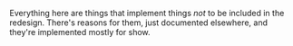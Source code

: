 Everything here are things that implement things *not* to be included in the redesign. There's reasons for them, just documented elsewhere, and they're implemented mostly for show.
